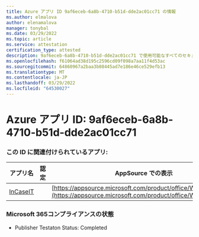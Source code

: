 ```yaml
---
title: Azure アプリ ID 9af6eceb-6a8b-4710-b51d-dde2ac01cc71 の情報
ms.author: elmalova
author: elenamalova
manager: tonybal
ms.date: 03/29/2022
ms.topic: article
ms.service: attestation
certification_type: attested
description: 9af6eceb-6a8b-4710-b51d-dde2ac01cc71 で使用可能なすべてのセキュリティおよびコンプライアンス情報。
ms.openlocfilehash: f61064ad38d195c2596cd09f098a7aa11f4d53ac
ms.sourcegitcommit: 64860967a2baa3b08445ad7e186e46ce529efb13
ms.translationtype: MT
ms.contentlocale: ja-JP
ms.lasthandoff: 03/29/2022
ms.locfileid: "64530027"
---
```

# <a name="azure-app-id-9af6eceb-6a8b-4710-b51d-dde2ac01cc71"></a>Azure アプリ ID: 9af6eceb-6a8b-4710-b51d-dde2ac01cc71


### <a name="apps-associated-with-this-id"></a>この ID に関連付けられているアプリ:
| **アプリ名** | **認定** | **AppSource での表示** |
|--------------|---------------|-----------------------|
| [InCaseIT](../forward/WA200003265.md) |  | [https://appsource.microsoft.com/product/office/WA200003265](https://appsource.microsoft.com/product/office/WA200003265) |

### <a name="microsoft-365-app-compliance-status"></a>Microsoft 365コンプライアンスの状態
- Publisher Testaton Status: Completed
